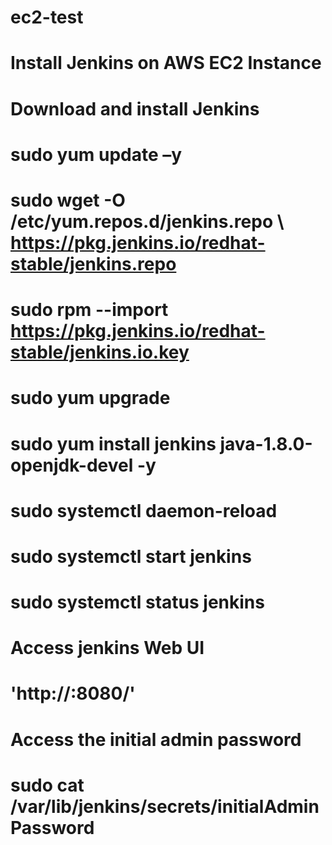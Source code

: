 # ec2-test
# Install Jenkins on AWS EC2 Instance
# Download and install Jenkins
# sudo yum update –y
# sudo wget -O /etc/yum.repos.d/jenkins.repo \ https://pkg.jenkins.io/redhat-stable/jenkins.repo
# sudo rpm --import https://pkg.jenkins.io/redhat-stable/jenkins.io.key
# sudo yum upgrade
# sudo yum install jenkins java-1.8.0-openjdk-devel -y
# sudo systemctl daemon-reload
# sudo systemctl start jenkins
# sudo systemctl status jenkins
# Access jenkins Web UI
# 'http://<ec2-ip-address>:8080/'
# Access the initial admin password
# sudo cat /var/lib/jenkins/secrets/initialAdminPassword
